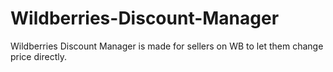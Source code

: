 # Wildberries-Discount-Manager
Wildberries Discount Manager is made for sellers on WB to let them change price directly.
